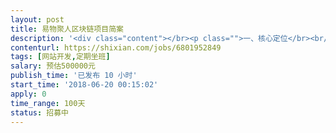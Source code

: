 ```yaml
---                
layout: post       
title: 易物聚人区块链项目简案           
description: '<div class="content"></br><p class="">一、核心定位</br><br/>1、为易物行业长久发展奠定数字化基础。</br><br/>2、助力易物聚人联盟系统全面转型升级，让会员共享稳定成长收益。</br><br/>二、远景目标</br><br/>基于易物聚人为核心业务的全球数字资产财富引领者</br><br/>三、商业模式</br><br/>在现有业务上叠加区块链技术，主要体现为：</br><br/>1、置换产品朔源上链；</br><br/>2、债权债务客户资料上链；</br><br/>3、置换经纪客户关系上链。 </br><br/>四、盈利模式</br><br/>1、数字货币溢价</br><br/>2、职权债务数据增值</br><br/>五、区别</br><br/>体现形式	价值体现	数量与价格	增值业务</br><br/>目前积分	应用	无限数量，价格恒定	 无</br><br/>数字货币	应用与交易	总量恒定，价值稳升	数据增值空间</br><br/>六、市场运行</br><br/>1、发行易物聚人数字货币，即可以作为业务奖励发放，在系统内部流通，也可以作为数字资产持有待升值。</br><br/>2、会员注册、消费过程中给与易物聚人数字货币作为奖励，同时设立分红体系，每周拿出收取的总体利润的80%以抽奖形式返还会员。</br><br/>3、条件成熟，将易物聚人数字货币作为整合置换市场的基础，通过并购重组做大做强市值。</br><br/>4、引入若干家数字货币市值管理团队，提供优惠政策，市值管理团队的入驻提高交易平台的活跃度。</br><br/>七、发行方案</br><br/>总量100亿枚，公开发行40亿枚，挖矿奖励20亿枚，市场运作及社群奖励20亿枚，基金会持有20亿枚。</br><br/>八、资金预算</br><br/>项目	预算	说明</br><br/>代币开发	        万	建立在BTM基础上的侧链，专业矿机挖矿</br><br/>DAPP开发	万	重新架构电商系统，使之有钱包及代币交易功能</br><br/>交易所上线	万	先上泰国交易所，使之具备价值体现功能</br><br/>方案与软文	万	撰写方案及通过区块链媒体宣传</br></p></br></div>'     
contenturl: https://shixian.com/jobs/6801952849      
tags: [网站开发,定期坐班]            
salary: 预估500000元          
publish_time: '已发布 10 小时'         
start_time: '2018-06-20 00:15:02'           
apply: 0                   
time_range: 100天              
status: 招募中                  
---                 
```

